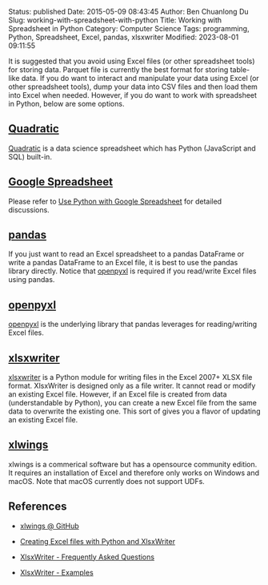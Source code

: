 Status: published
Date: 2015-05-09 08:43:45
Author: Ben Chuanlong Du
Slug: working-with-spreadsheet-with-python
Title: Working with Spreadsheet in Python
Category: Computer Science
Tags: programming, Python, Spreadsheet, Excel, pandas, xlsxwriter
Modified: 2023-08-01 09:11:55

It is suggested that you avoid using Excel files (or other spreadsheet tools) for storing data.
Parquet file is currently the best format for storing table-like data.
If you do want to interact and manipulate your data using Excel (or other spreadsheet tools),
dump your data into CSV files
and then load them into Excel when needed.
However, 
if you do want to work with spreadsheet in Python,
below are some options.

## [Quadratic](https://app.quadratichq.com/)
[Quadratic](https://app.quadratichq.com/)
is a data science spreadsheet
which has Python (JavaScript and SQL) built-in.

## [Google Spreadsheet](https://www.google.com/sheets/about/)

Please refer to
[Use Python with Google Spreadsheet](https://www.legendu.net/misc/blog/use-python-with-google-spreadsheet/)
for detailed discussions.

## [pandas](https://github.com/pandas-dev/pandas)

If you just want to read an Excel spreadsheet to a pandas DataFrame 
or write a pandas DataFrame to an Excel file, 
it is best to use the pandas library directly.
Notice that 
[openpyxl](https://foss.heptapod.net/openpyxl/openpyxl)
is required if you read/write Excel files using pandas.

## [openpyxl](https://foss.heptapod.net/openpyxl/openpyxl)

[openpyxl](https://foss.heptapod.net/openpyxl/openpyxl)
is the underlying library that pandas leverages for reading/writing Excel files.

## [xlsxwriter](https://github.com/jmcnamara/XlsxWriter)
[xlsxwriter](https://github.com/jmcnamara/XlsxWriter)
is a Python module for writing files in the Excel 2007+ XLSX file format.
XlsxWriter is designed only as a file writer. 
It cannot read or modify an existing Excel file.
However,
if an Excel file is created from data (understandable by Python),
you can create a new Excel file from the same data to overwrite the existing one. 
This sort of gives you a flavor of updating an existing Excel file.

## [xlwings](https://www.xlwings.org/)
xlwings is a commerical software but has a opensource community edition. 
It requires an installation of Excel and therefore only works on Windows and macOS. 
Note that macOS currently does not support UDFs.

## References 

- [xlwings @ GitHub](https://github.com/xlwings/xlwings)

- [Creating Excel files with Python and XlsxWriter](https://xlsxwriter.readthedocs.io/)

- [XlsxWriter - Frequently Asked Questions](https://xlsxwriter.readthedocs.io/faq.html)

- [XlsxWriter - Examples](https://xlsxwriter.readthedocs.io/examples.html)

